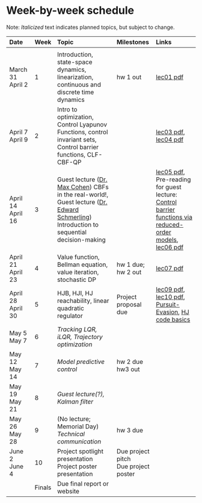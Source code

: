 # Week-by-week schedule
Note: *Italicized* text indicates planned topics, but subject to change.

|  Date      |  Week  |  Topic  |  Milestones  |  Links  |
| :--------- | ------ | :---- | :--------- | :-------------- |
| <img width=150/> ||||
| March 31 <br> April 2  |   1    | Introduction, state-space dynamics, linearization, continuous and discrete time dynamics | hw 1 out | [lec01 pdf](https://github.com/UW-CTRL/lmc-book/blob/main/_static/pdfs/lecture_01.pdf)|
| April 7 <br> April 9   |   2    | Intro to optimization, Control Lyapunov Functions, control invariant sets, Control barrier functions, CLF-CBF-QP | | [lec03 pdf](https://github.com/UW-CTRL/lmc-book/blob/main/_static/pdfs/lecture_03.pdf), [lec04 pdf](https://github.com/UW-CTRL/lmc-book/blob/main/_static/pdfs/lecture_04.pdf)|
| April 14 <br> April 16 |   3    | Guest lecture ([Dr. Max Cohen](https://scholar.google.com/citations?hl=en&user=e_0yKw0AAAAJ&view_op=list_works&sortby=pubdate)) CBFs in the real-world!, <br>Guest lecture ([Dr. Edward Schmerling](https://scholar.google.com/citations?user=b4Kj6MIAAAAJ&hl=en)) Introduction to sequential decision-making  | | [lec05 pdf](https://github.com/UW-CTRL/lmc-book/blob/main/_static/pdfs/lecture_05.pdf), Pre-reading for guest lecture: [Control barrier functions via reduced-order models](https://arxiv.org/pdf/2403.09865), [lec06 pdf](https://github.com/UW-CTRL/lmc-book/blob/main/_static/pdfs/lecture_06.pdf) |
| April 21 <br> April 23 |   4    | Value function, Bellman equation, value iteration, stochastic DP | hw 1 due; <br> hw 2 out |  [lec07 pdf](https://github.com/UW-CTRL/lmc-book/blob/main/_static/pdfs/lecture_07.pdf)|
| April 28 <br> April 30 |   5    | HJB, HJI, HJ reachability, linear quadratic regulator | Project proposal due | [lec09 pdf](https://github.com/UW-CTRL/lmc-book/blob/main/_static/pdfs/lecture_09.pdf),  [lec10 pdf](https://github.com/UW-CTRL/lmc-book/blob/main/_static/pdfs/lecture_10.pdf), [Pursuit-Evasion](https://github.com/StanfordASL/AA203-Examples/blob/2022/Lecture-12/HJ%20Reachability%20--%20Pursuit%20Evasion.ipynb), [HJ code basics](https://github.com/UW-CTRL/lmc-book/blob/main/examples/hj_reachability_basics.ipynb)|
| May 5 <br> May 7       |   6    | *Tracking LQR, iLQR, Trajectory optimization* | | |
| May 12 <br> May 14     |   7    | *Model predictive control* | hw 2 due <br> hw3 out| |
| May 19 <br> May 21     |   8    | *Guest lecture(?), Kalman filter*| | |
| May 26 <br> May 28     |   9    | (No lecture; Memorial Day) <br> *Technical communication* | hw 3 due | |
| June 2 <br> June 4     |   10   | Project spotlight presentation <br> Project poster presentation | Due project pitch <br> Due project poster | |
|                        | Finals | Due final report or website | | |
